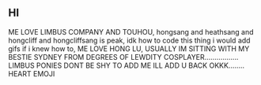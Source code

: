 ## HI
ME LOVE LIMBUS COMPANY AND TOUHOU, 
hongsang and heathsang and hongcliff and hongcliffsang is peak, 
idk how to code this thing i would add gifs if i knew how to, 
ME LOVE HONG LU, 
USUALLY IM SITTING WITH MY BESTIE SYDNEY FROM DEGREES OF LEWDITY COSPLAYER.................
LIMBUS PONIES DONT BE SHY TO ADD ME ILL ADD U BACK OKKK........ HEART EMOJI

